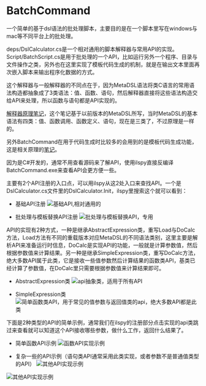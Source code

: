 # BatchCommand

一个简单的基于dsl语法的批处理脚本，主要目的是在一个脚本里写在windows与mac等不同平台上的批处理。

deps/DslCalculator.cs是一个相对通用的脚本解释器与常用API的实现。
Script/BatchScript.cs是用于批处理的一个API，比如运行另外一个程序、目录与文件操作之类，另外也在这里实现了模板代码生成的机制，就是在输出文本里面再次嵌入脚本来输出程序化数据的方式。

这个解释器与一般解释器的不同点在于，因为MetaDSL语法将类C语言的常用语法构造都抽象成了3类语法：值、函数、语句，然后解释器直接将这些语法构造交给API来处理，所以函数与语句都是API实现的。

[解释器原理笔记](https://zhuanlan.zhihu.com/p/82055862)，这个笔记基于以前版本的MetaDSL所写，当时MetaDSL的基本语法有四类：值、函数调用、函数定义、语句，现在是三类了，不过原理是一样的。

另外BatchCommand在用于代码生成时比较多的会用到的是模板代码生成功能，这是相关原理的[笔记](https://zhuanlan.zhihu.com/p/618899030)。

因为是C#开发的，通常不用查看源码来了解API，使用ilspy直接反编译BatchCommand.exe来查看API会更方便一些。

主要有2个API注册的入口点，可以用ilspy从这2处入口来查找API。一个是DslCalculator.cs文件里的DslCalculator.Init，ilspy里搜索这个就可以看到：

- 基础API注册
![基础API,相对通用的](https://raw.githubusercontent.com/dreamanlan/BatchCommand/master/api1.png)

- 批处理与模板替换API注册
![批处理与模板替换API，专用](https://raw.githubusercontent.com/dreamanlan/BatchCommand/master/api2.png)

API的实现有2种方式，一种是继承AbstractExpression类，重写Load与DoCalc方法，Load方法有不同的重载版本对应MetaDSL的不同语法类别，这里主要是解析API来准备运行时信息，DoCalc是实现API的功能，一般就是计算参数值，然后根据参数值来计算结果。另一种是继承SimpleExpression类，重写DoCalc方法，绝大多数API属于此类，它是接收一些值参数然后计算结果的函数类API，基类已经计算了参数值，在DoCalc里只需要根据参数值来计算结果即可。

- AbstractExpression类
![api抽象类，适用于所有API](https://raw.githubusercontent.com/dreamanlan/BatchCommand/master/apiintf1.png)

- SimpleExpression类
![简单函数类API，用于常见的值参数与返回值类的api，绝大多数API都是此类](https://raw.githubusercontent.com/dreamanlan/BatchCommand/master/apiintf2.png)

下面是2种类型的API的简单示例，通常我们在ilspy的注册部分点击实现的api类跳过来查看就可以知道这个API接收哪些参数，做什么工作，返回什么结果了。

- 简单函数API示例
![函数API实现示例](https://raw.githubusercontent.com/dreamanlan/BatchCommand/master/api_func_exam.png)

- 复杂一些的API示例（语句类API通常采用此类实现，或者参数不是普通值类型的API）
![其他API实现示例](https://raw.githubusercontent.com/dreamanlan/BatchCommand/master/api_other_exam.png)

![其他API实现示例](https://raw.githubusercontent.com/dreamanlan/BatchCommand/master/api_other2_exam.png)

